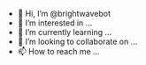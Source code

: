 - 👋 Hi, I’m @brightwavebot
- 👀 I’m interested in ...
- 🌱 I’m currently learning ...
- 💞️ I’m looking to collaborate on ...
- 📫 How to reach me ...

<!---
brightwavebot/brightwavebot is a ✨ special ✨ repository because its `README.md` (this file) appears on your GitHub profile.
You can click the Preview link to take a look at your changes.
--->
